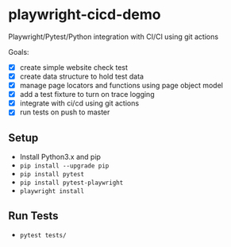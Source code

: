 # playwright-cicd-demo
Playwright/Pytest/Python integration with CI/CI using git actions

Goals:
- [x] create simple website check test
- [x] create data structure to hold test data
- [x] manage page locators and functions using page object model
- [x] add a test fixture to turn on trace logging
- [x] integrate with ci/cd using git actions
- [x] run tests on push to master

## Setup
- Install Python3.x and pip 
- `pip install --upgrade pip`
- `pip install pytest`
- `pip install pytest-playwright`
- `playwright install`

## Run Tests
- `pytest tests/`


